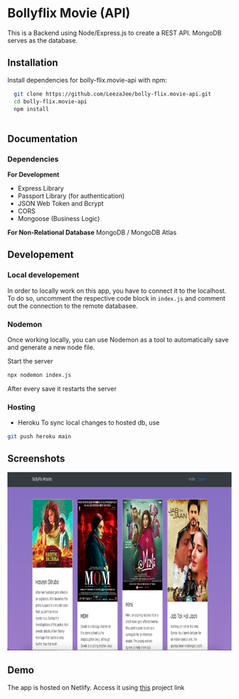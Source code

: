 # Bollyflix Movie (API)

This is a Backend using Node/Express.js to create a REST API.
MongoDB serves as the database.


## Installation

Install dependencies for bolly-flix.movie-api with npm:

```bash
  git clone https://github.com/LeezaJee/bolly-flix.movie-api.git
  cd bolly-flix.movie-api
  npm install
  
```
    
## Documentation

### Dependencies
**For Development**
- Express Library
- Passport Library (for authentication)
- JSON Web Token and Bcrypt
- CORS
- Mongoose (Business Logic)

**For Non-Relational Database**
MongoDB / MongoDB Atlas


## Developement
### Local developement
In order to locally work on this app, you have to connect it to the localhost.
To do so, uncomment the respective code block in `index.js` and comment out the connection to the remote databasee.

### Nodemon
Once working locally, you can use Nodemon as a tool to automatically save and generate a new node file.

Start the server
```bash
npx nodemon index.js
```
After every save it restarts the server


### Hosting
- Heroku
To sync local changes to hosted db, use
```bash
git push heroku main
```

## Screenshots

<img src="public/bollyflix.png" height="400" width="800" >


## Demo

The app is hosted on Netlify.
Access it using [this]( https://bollyflix.netlify.app/) project link
